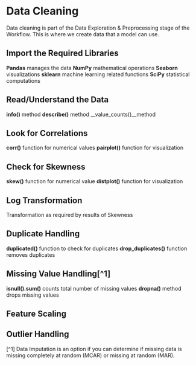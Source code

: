 # Data Cleaning

Data cleaning is part of the Data Exploration & Preprocessing stage of the Workflow.  This is where we create data that a model can use.

## Import the Required Libraries
**Pandas** manages the data
**NumPy** mathematical operations
**Seaborn** visualizations
**sklearn** machine learning related functions
**SciPy** statistical computations

## Read/Understand the Data
__info()__ method
__describe()__ method
__value_counts()__method

## Look for Correlations
__corr()__ function for numerical values
__pairplot()__ function for visualization

## Check for Skewness
__skew()__ function for numerical value
__distplot()__ function for visualization

## Log Transformation
Transformation as required by results of Skewness

## Duplicate Handling
__duplicated()__ function to check for duplicates
__drop_duplicates()__ function removes duplicates

## Missing Value Handling[^1]
__isnull().sum()__ counts total number of missing values
__dropna()__ method drops missing values

## Feature Scaling

## Outlier Handling








[^1] Data Imputation is an option if you can determine if missing data is missing completely at random (MCAR) or missing at random (MAR).
